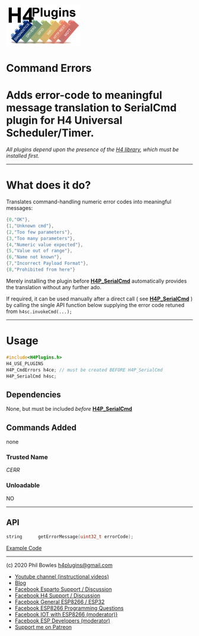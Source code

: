 ![H4P Flyer](/assets/DiagLogo.jpg) 
# Command Errors

# Adds error-code to meaningful message translation to SerialCmd plugin for H4 Universal Scheduler/Timer.

*All plugins depend upon the presence of the [H4 library](https://github.com/philbowles/H4), which must be installed first.*

---

# What does it do?

Translates command-handling numeric error codes into meaningful messages:

```cpp
{0,"OK"},
{1,"Unknown cmd"},
{2,"Too few parameters"},
{3,"Too many parameters"},
{4,"Numeric value expected"},
{5,"Value out of range"},
{6,"Name not known"},
{7,"Incorrect Payload Format"},
{8,"Prohibited from here"}
```

Merely installing the plugin before [**H4P_SerialCmd**](h4sc.md) automatically provides the translation without any further ado.

If required, it can be used manually after a direct call ( see  [**H4P_SerialCmd**](h4sc.md) ) by calling the single API function below supplying the error code retuned from `h4sc.invokeCmd(...);`

---

# Usage

```cpp
#include<H4Plugins.h>
H4_USE_PLUGINS
H4P_CmdErrors h4ce; // must be created BEFORE H4P_SerialCmd
H4P_SerialCmd h4sc;
```

## Dependencies

None, but must be included *before* [**H4P_SerialCmd**](h4sc.md)

## Commands Added

none

### Trusted Name

*CERR*

### Unloadable

NO

---

## API

```cpp
string      getErrorMessage(uint32_t errorCode);
```

[Example Code](../examples/H4P_CmdErrors/H4P_CmdErrors.ino)

----
(c) 2020 Phil Bowles h4plugins@gmail.com

* [Youtube channel (instructional videos)](https://www.youtube.com/channel/UCYi-Ko76_3p9hBUtleZRY6g)
* [Blog](https://8266iot.blogspot.com)
* [Facebook Esparto Support / Discussion](https://www.facebook.com/groups/esparto8266/)
* [Facebook H4  Support / Discussion](https://www.facebook.com/groups/444344099599131/)
* [Facebook General ESP8266 / ESP32](https://www.facebook.com/groups/2125820374390340/)
* [Facebook ESP8266 Programming Questions](https://www.facebook.com/groups/esp8266questions/)
* [Facebook IOT with ESP8266 (moderator)}](https://www.facebook.com/groups/1591467384241011/)
* [Facebook ESP Developers (moderator)](https://www.facebook.com/groups/ESP8266/)
* [Support me on Patreon](https://patreon.com/esparto)
